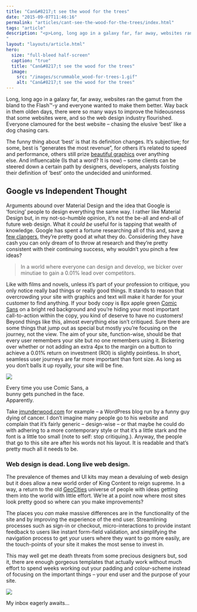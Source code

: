 ```yaml
---
title: "Can&#8217;t see the wood for the trees"
date: "2015-09-07T11:46:16"
permalink: "articles/cant-see-the-wood-for-the-trees/index.html"
tags: "article"
description: "<p>Long, long ago in a galaxy far, far away, websites ran the gamut from the bland to the Flash™-y and everyone wanted to make them better. Way back in them olden days, there were so many ways to improve the hideousness that some websites were, and so the web design industry flourished. Everyone clamoured for </p>
"
layout: "layouts/article.html"
hero:
  size: "full-bleed half-screen"
  caption: "true"
  title: "Can&#8217;t see the wood for the trees"
  image:
    src: "/images/scrummable_wood-for-trees-1.gif"
    alt: "Can&#8217;t see the wood for the trees"
---
```

<div class='intro'><p>Long, long ago in a galaxy far, far away, websites ran the gamut from the bland to the Flash™-y and everyone wanted to make them better. Way back in them olden days, there were so many ways to improve the hideousness that some websites were, and so the web design industry flourished. Everyone clamoured for the best website &#8211; chasing the elusive &#8216;best&#8217; like a dog chasing cars.</div>
<p>The funny thing about &#8216;best&#8217; is that its definition changes. It&#8217;s subjective; for some, best is &#8220;generates the most revenue&#8221;, for others it&#8217;s related to speed and performance, others still prize <a href="http://www.lingscars.com/" target="_blank" rel="noopener noreferrer">beautiful graphics</a> over anything else. And influencable (Is that a word? It is now) &#8211; some clients can be steered down a certain path by designers, developers, analysts foisting their definition of &#8216;best&#8217; onto the undecided and uninformed.</p>
<h2>Google vs Independent Thought</h2>
<p>Arguments abound over Material Design and the idea that Google is &#8216;forcing&#8217; people to design everything the same way. I rather like Material Design but, in my not-so-humble opinion, it&#8217;s not the be-all and end-all of future web design. What it <i>could be</i> useful for is tapping that wealth of knowledge. Google has spent a fortune researching all of this and, save <a href="http://tech.firstpost/news-analysis/15-things-google-got-wrong/106036.html" target="_blank" rel="noopener noreferrer">a few clangers</a>, they&#8217;re pretty good at what they do. Considering they have cash you can only dream of to throw at research and they&#8217;re pretty consistent with their continuing success, why wouldn&#8217;t you pinch a few ideas?</p>
<blockquote>
<p>In a world where everyone can design and develop, we bicker over minutiae to gain a 0.01% lead over competitors.</p>
</blockquote>
<p>Like with films and novels, unless it&#8217;s part of your profession to critique, you only notice really bad things or really good things. It stands to reason that overcrowding your site with graphics and text will make it harder for your customer to find anything. If your body copy is 8px apple green <a href="http://www.bbc.co.uk/news/magazine-11582548" target="_blank" rel="noopener noreferrer">Comic Sans</a> on a bright red background and you&#8217;re hiding your most important call-to-action within the copy, you kind of deserve to have no customers! Beyond things like this, almost everything else isn&#8217;t critiqued. Sure there are some things that jump out as special but mostly you&#8217;re focusing on the journey, not the view. The aim of your site, function-wise, should be that every user remembers your site but no one remembers using it. Bickering over whether or not adding an extra 4px to the margin on a button to achieve a 0.01% return on investment (ROI) is slightly pointless. In short, seamless user journeys are far more important than font size. As long as you don&#8217;t balls it up royally, your site will be fine.</p>
<p><div id="attachment_343" style="width: 230px" class="wp-caption aligncenter"><a href="http://www.scrummable.com/wp-content/uploads/2015/08/comic-sans.jpg"><img src="/images/scrummable_comic-sans.jpg" style="aspect-ratio: 220/200" /></a><p id="caption-attachment-343" class="wp-caption-text">Every time you use Comic Sans, a bunny gets punched in the face. Apparently.</p></div></p>
<p>Take <a href="http://jmunderwood.com/" target="_blank" rel="noopener noreferrer">jmunderwood.com</a> for example &#8211; a WordPress blog run by a funny guy dying of cancer. I don&#8217;t imagine many people go to his website and complain that it&#8217;s fairly generic &#8211; design-wise &#8211; or that maybe he could do with adhering to a more contemporary style or that it&#8217;s a little stark and the font is a little too small (note to self: stop critiquing.). Anyway, the people that go to this site are after his words not his layout. It is readable and that&#8217;s pretty much all it needs to be.</p>
<h3>Web design is dead. Long live web design.</h3>
<p>The prevalence of themes and UI kits may mean a devaluing of web design but it does allow a new world order of King Content to reign supreme. In a way, a return to the old <a href="http://gizmodo.com/5983574/remember-the-hilarious-horror-of-geocities-with-this-website" target="_blank" rel="noopener noreferrer">GeoCities</a> universe of people with ideas getting them into the world with little effort. We&#8217;re at a point now where most sites look pretty good so where can you make improvements?</p>
<p>The places you <i>can</i> make massive differences are in the functionality of the site and by improving the experience of the end user. Streamlining processes such as sign-in or checkout, micro-interactions to provide instant feedback to users like instant form-field validation, and simplifying the navigation process to get your users where they want to go more easily, are the touch-points of your site it makes the most sense to invest in.</p>
<p>This may well get me death threats from some precious designers but, sod it, there are enough gorgeous templates that actually work without much effort to spend weeks working out your padding and colour-scheme instead of focusing on the important things &#8211; your end user and the purpose of your site.</p>
<p><div id="attachment_346" style="width: 610px" class="wp-caption aligncenter"><a href="http://www.scrummable.com/wp-content/uploads/2015/08/death-threat.jpg"><img src="/images/scrummable_death-threat-600x338.jpg" style="aspect-ratio: 600/338" /></a><p id="caption-attachment-346" class="wp-caption-text">My inbox eagerly awaits&#8230;</p></div></p>
